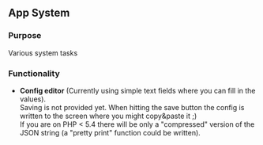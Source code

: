 ## App System

### Purpose

Various system tasks

### Functionality

* **Config editor** (Currently using simple text fields where you can fill in the values).<br />
    Saving is not provided yet. When hitting the save button the config is written to the screen where you might copy&paste it ;)<br />
    If you are on PHP < 5.4 there will be only a "compressed" version of the JSON string (a "pretty print" function could be written).

